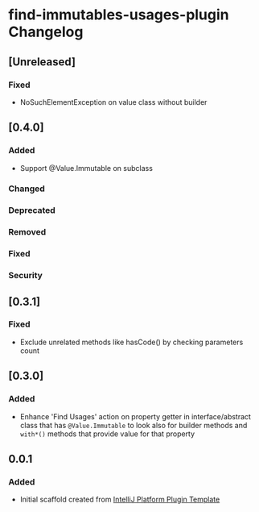 <!-- Keep a Changelog guide -> https://keepachangelog.com -->

# find-immutables-usages-plugin Changelog

## [Unreleased]
### Fixed
- NoSuchElementException on value class without builder

## [0.4.0]
### Added
- Support @Value.Immutable on subclass

### Changed

### Deprecated

### Removed

### Fixed

### Security
## [0.3.1]
### Fixed
- Exclude unrelated methods like hasCode() by checking parameters count

## [0.3.0]

### Added
- Enhance 'Find Usages' action on property getter in interface/abstract class
  that has `@Value.Immutable` to look also for builder methods and `with*()` methods
  that provide value for that property

## 0.0.1
### Added
- Initial scaffold created from [IntelliJ Platform Plugin Template](https://github.com/JetBrains/intellij-platform-plugin-template)
